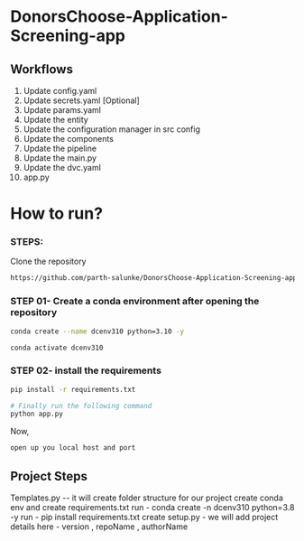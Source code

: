 # DonorsChoose-Application-Screening-app

## Workflows

1. Update config.yaml
2. Update secrets.yaml [Optional]
3. Update params.yaml
4. Update the entity
5. Update the configuration manager in src config
6. Update the components
7. Update the pipeline 
8. Update the main.py
9. Update the dvc.yaml
10. app.py

# How to run?
### STEPS:

Clone the repository

```bash
https://github.com/parth-salunke/DonorsChoose-Application-Screening-app
```
### STEP 01- Create a conda environment after opening the repository

```bash
conda create --name dcenv310 python=3.10 -y
```

```bash
conda activate dcenv310
```


### STEP 02- install the requirements
```bash
pip install -r requirements.txt
```

```bash
# Finally run the following command
python app.py
```

Now,
```bash
open up you local host and port
```



## Project Steps

Templates.py --  it will create folder structure for our project
create conda env and create requirements.txt
run -  conda create -n dcenv310 python=3.8 -y
run -  pip install requirements.txt
create setup.py - we will add project details here - version , repoName , authorName 
